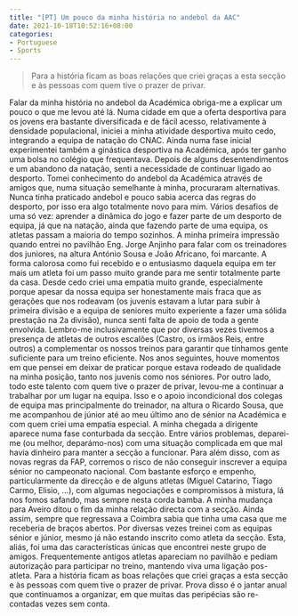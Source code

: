 ```yaml
---
title: "[PT] Um pouco da minha história no andebol da AAC"
date: 2021-10-18T10:52:16+08:00
categories:
- Portuguese
- Sports
---
```


> Para a história ficam as boas relações que criei graças a esta secção e às pessoas com quem tive o prazer de privar.

Falar da minha história no andebol da Académica obriga-me a explicar um pouco o que me levou até lá.
Numa cidade em que a oferta desportiva para os jovens era bastante diversificada  e de fácil acesso, relativamente à  densidade populacional, iniciei a minha  atividade desportiva muito cedo, integrando a equipa de natação do CNAC.
Ainda numa fase inicial experimentei também a ginástica desportiva na Académica, após ter ganho uma bolsa no colégio que frequentava.
Depois de alguns desentendimentos e um abandono da natação, senti a necessidade de continuar ligado ao desporto. Tomei conhecimento do andebol da Académica através de amigos que, numa situação semelhante à minha, procuraram alternativas.
Nunca tinha praticado andebol e pouco sabia acerca das regras do desporto, por isso era algo totalmente novo para mim.
Vários desafios de uma só vez: aprender a dinâmica do jogo e fazer parte de um desporto de equipa, já que na natação, ainda que fazendo parte de uma equipa, os atletas passam a maioria do tempo sozinhos.
A minha primeira impressão quando entrei no pavilhão Eng. Jorge Anjinho para falar com os treinadores dos juniores, na altura António Sousa e João Africano, foi marcante. A forma calorosa como fui recebido e o entusiasmo daquela equipa em ter mais um atleta foi um passo muito grande para me sentir totalmente parte da casa.
Desde cedo criei uma empatia muito grande, especialmente porque apesar da nossa equipa ser honestamente mais fraca que as gerações que nos rodeavam (os juvenis estavam a lutar para subir à primeira divisão e a equipa de seniores muito experiente a fazer uma sólida prestação na 2a divisão), nunca senti falta de apoio de toda a gente envolvida. Lembro-me inclusivamente que por diversas vezes tivemos a presença de atletas de outros escalões (Castro, os irmãos Reis, entre outros) a complementar os nossos treinos para garantir que tínhamos gente suficiente para um treino eficiente.
Nos anos seguintes, houve momentos em que pensei em deixar de praticar porque estava rodeado de qualidade na minha posição, tanto nos juvenis como nos séniores. Por outro lado, todo este talento com quem tive o prazer de privar, levou-me a continuar a trabalhar por um lugar na equipa. Isso e o apoio incondicional dos colegas de equipa mas principalmente do treinador, na altura o Ricardo Sousa, que me acompanhou de júnior até ao meu último ano de sénior na Académica e com quem criei uma empatia especial.
A minha chegada a dirigente aparece numa fase conturbada da secção. Entre vários problemas, deparei-me (ou melhor, deparámo-nos) com uma situação complicada em que mal havia dinheiro para manter a secção a funcionar. Para além disso, com as novas regras da FAP, corremos o risco de não conseguir inscrever a equipa sénior no campeonato nacional. Com bastante esforço e empenho, particularmente da direcção e de alguns atletas (Miguel Catarino, Tiago Carmo, Elisio, ...), com algumas negociações e compromissos à mistura, lá nos fomos safando, mas sempre nesta corda bamba.
A minha mudança para Aveiro ditou o fim da minha relação directa com a secção. Ainda assim, sempre que regressava a Coimbra sabia que tinha uma casa que me receberia de braços abertos. Por diversas vezes treinei com as equipas sénior e júnior, mesmo já não estando inscrito como atleta da secção. Esta, aliás, foi uma das características únicas que encontrei neste grupo de amigos. Frequentemente antigos atletas apareciam no pavilhão e pediam autorização para participar no treino, mantendo viva uma ligação pos-atleta.
Para a história ficam as boas relações que criei graças a esta secção e às pessoas com quem tive o prazer de privar. Prova disso é o jantar anual que continuamos a organizar, em que muitas das peripécias são re-contadas vezes sem conta.
